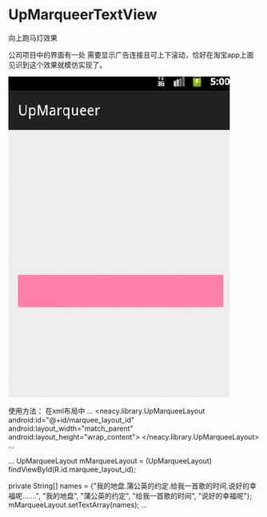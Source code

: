 # UpMarqueerTextView
向上跑马灯效果

公司项目中的界面有一处 需要显示广告连接且可上下滚动，恰好在淘宝app上面见识到这个效果就模仿实现了。

![图片效果](https://github.com/lipeng759581712/UpMarqueerTextView/blob/master/screenshot/UpMarqueeTextView.gif "demo")

使用方法：
在xml布局中
...
<neacy.library.UpMarqueeLayout
        android:id="@+id/marquee_layout_id"
        android:layout_width="match_parent"
        android:layout_height="wrap_content">
</neacy.library.UpMarqueeLayout>
...

...
UpMarqueeLayout mMarqueeLayout = (UpMarqueeLayout) findViewById(R.id.marquee_layout_id);


private String[] names = {"我的地盘.蒲公英的约定.给我一首歌的时间.说好的幸福呢.......", "我的地盘", "蒲公英的约定", "给我一首歌的时间", "说好的幸福呢"};
mMarqueeLayout.setTextArray(names);
...
